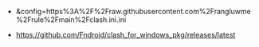 - &config=https%3A%2F%2Fraw.githubusercontent.com%2Frangluwme%2Frule%2Fmain%2Fclash.ini.ini

- https://github.com/Fndroid/clash_for_windows_pkg/releases/latest

